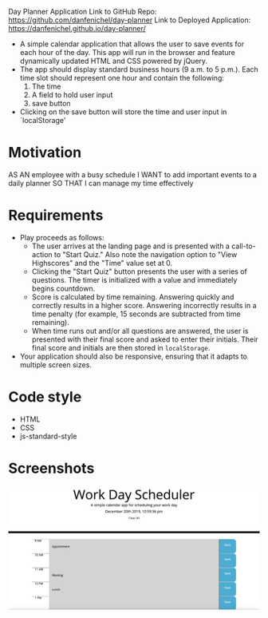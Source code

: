 Day Planner Application
Link to GitHub Repo: https://github.com/danfenichel/day-planner
Link to Deployed Application: https://danfenichel.github.io/day-planner/

* A simple calendar application that allows the user to save events for each hour of the day. This app will run in the browser and feature dynamically updated HTML and CSS powered by jQuery.
* The app should display standard business hours (9 a.m. to 5 p.m.). Each time slot should represent one hour and contain the following:
    1. The time
    1. A field to hold user input
    1. save button
* Clicking on the save button will store the time and user input in `localStorage'
# Motivation
AS AN employee with a busy schedule
I WANT to add important events to a daily planner
SO THAT I can manage my time effectively 
# Requirements
* Play proceeds as follows:
  * The user arrives at the landing page and is presented with a call-to-action to "Start Quiz." Also note the navigation option to "View Highscores" and the "Time" value set at 0.
  * Clicking the "Start Quiz" button presents the user with a series of questions. The timer is initialized with a value and immediately begins countdown.
  * Score is calculated by time remaining. Answering quickly and correctly results in a higher score. Answering incorrectly results in a time penalty (for example, 15 seconds are subtracted from time remaining).
  * When time runs out and/or all questions are answered, the user is presented with their final score and asked to enter their initials. Their final score and initials are then stored in `localStorage`.
* Your application should also be responsive, ensuring that it adapts to multiple screen sizes.
# Code style
* HTML
* CSS
* js-standard-style
# Screenshots
![Screenshot](Assets/Screenshot.png)
